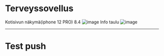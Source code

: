 # Terveyssovellus
Kotisivun näkymä(iphone 12 PRO) 8.4
![image](https://github.com/sennir/terveyssovellus/assets/122282549/7dc4724c-0289-4fca-bcbc-0bc57acb024a)
Info taulu
![image](https://github.com/sennir/terveyssovellus/assets/122282549/b3d6f363-dca5-4e06-85dd-8404d109e2f8)

-------------------------------------------------------------------------------------------------------------------------------------------------------------




# Test push
